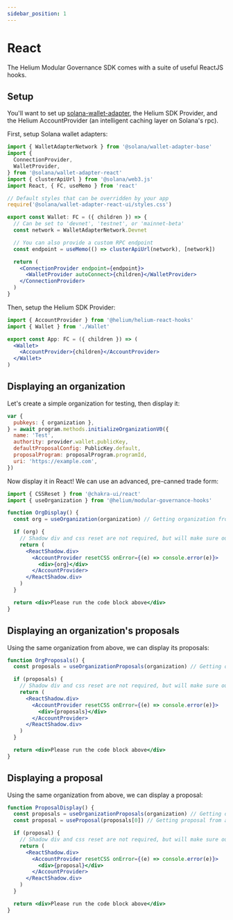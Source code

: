 ```yaml
---
sidebar_position: 1
---
```


# React

The Helium Modular Governance SDK comes with a suite of useful ReactJS hooks.

## Setup

You'll want to set up [solana-wallet-adapter](https://github.com/solana-labs/wallet-adapter), the Helium SDK Provider, and the Helium AccountProvider (an intelligent caching layer on Solana's rpc).

First, setup Solana wallet adapters:

```jsx
import { WalletAdapterNetwork } from '@solana/wallet-adapter-base'
import {
  ConnectionProvider,
  WalletProvider,
} from '@solana/wallet-adapter-react'
import { clusterApiUrl } from '@solana/web3.js'
import React, { FC, useMemo } from 'react'

// Default styles that can be overridden by your app
require('@solana/wallet-adapter-react-ui/styles.css')

export const Wallet: FC = ({ children }) => {
  // Can be set to 'devnet', 'testnet', or 'mainnet-beta'
  const network = WalletAdapterNetwork.Devnet

  // You can also provide a custom RPC endpoint
  const endpoint = useMemo(() => clusterApiUrl(network), [network])

  return (
    <ConnectionProvider endpoint={endpoint}>
      <WalletProvider autoConnect>{children}</WalletProvider>
    </ConnectionProvider>
  )
}
```

Then, setup the Helium SDK Provider:

```jsx
import { AccountProvider } from '@helium/helium-react-hooks'
import { Wallet } from './Wallet'

export const App: FC = ({ children }) => (
  <Wallet>
    <AccountProvider>{children}</AccountProvider>
  </Wallet>
)
```

## Displaying an organization

Let's create a simple organization for testing, then display it:

```jsx async name=create_organization
var {
  pubkeys: { organization },
} = await program.methods.initializeOrganizationV0({
  name: 'Test',
  authority: provider.wallet.publicKey,
  defaultProposalConfig: PublicKey.default,
  proposalProgram: proposalProgram.programId,
  uri: 'https://example.com',
})
```

Now display it in React! We can use an advanced, pre-canned trade form:

```js
import { CSSReset } from '@chakra-ui/react'
import { useOrganization } from '@helium/modular-governance-hooks'
```

```jsx live
function OrgDisplay() {
  const org = useOrganization(organization) // Getting organization from above code;

  if (org) {
    // Shadow div and css reset are not required, but will make sure our styles do not conflict with yours
    return (
      <ReactShadow.div>
        <AccountProvider resetCSS onError={(e) => console.error(e)}>
          <div>{org}</div>
        </AccountProvider>
      </ReactShadow.div>
    )
  }

  return <div>Please run the code block above</div>
}
```

## Displaying an organization's proposals

Using the same organization from above, we can display its proposals:

```jsx live
function OrgProposals() {
  const proposals = useOrganizationProposals(organization) // Getting organization from above code;

  if (proposals) {
    // Shadow div and css reset are not required, but will make sure our styles do not conflict with yours
    return (
      <ReactShadow.div>
        <AccountProvider resetCSS onError={(e) => console.error(e)}>
          <div>{proposals}</div>
        </AccountProvider>
      </ReactShadow.div>
    )
  }

  return <div>Please run the code block above</div>
}
```

## Displaying a proposal

Using the same organization from above, we can display a proposal:

```jsx live
function ProposalDisplay() {
  const proposals = useOrganizationProposals(organization) // Getting organization from above code;
  const proposal = useProposal(proposals[0]) // Getting proposal from above code;

  if (proposal) {
    // Shadow div and css reset are not required, but will make sure our styles do not conflict with yours
    return (
      <ReactShadow.div>
        <AccountProvider resetCSS onError={(e) => console.error(e)}>
          <div>{proposal}</div>
        </AccountProvider>
      </ReactShadow.div>
    )
  }

  return <div>Please run the code block above</div>
}
```

